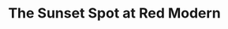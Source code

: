 ---
attached_collection: 
attached_link: 
block_aspect_ratio: ratio-8-5x11
blog_block_cover: https://d1sf55qlb7p6hz.cloudfront.net/sunset_spot_01.jpg
blog_header: 
caption: A Visual Conversation with Matt Magee & Jesse Rieser
content: >-
  In collaboration with Red Modern, The Sunset Spot is a new exhibition program
  curated by artist, Jesse Willenbring, inside Jonathan Wayne’s eponymous store.
  Each exhibition is a pairing of artworks by two artists displayed alongside
  two pieces of corresponding furniture. One combination is displayed inside a
  sparse gallery and another is displayed within the context of the store.


  I am exhibiting with celebrated modern artist [**Matt Magee**](). In response
  Magee's _Poem for Dublin_, _Green 7_, and _Flag Hanger_, I am previewing works
  from the upcoming _A Vanishing American Folklore_ and _Stalking A Serial
  Killer_ book. The exhibition is structured for collectors to view the work
  with socially distanced appointments and a complimentary face covering
  designed by by [**Jesse
  Willenbring**](https://www.ceyssonbenetiere.com/en/artists/Jesse-Willenbring/).


  Curator Jesse Willenbring-­  

  _"For the past decade, my wife and I have worked collaboratively under the
  name, The Sunset People. We have a shared list of passing thoughts about
  sunsets and their relationship to our work as visual communicators. We often
  return to this list as a place of inspiration at the start of a project. Our
  modest, slightly clunky notes remind us of a philosophical ideal larger than
  the work we pursue. One of my favorites is, “take a deep breath and make time
  to take in the sunset at the end of each day.”_


  _For this project I wanted to create a place to reflect upon our collective
  relationship to an earth that gives back a unique sublime beauty daily. The
  sun’s bright hot life is also the world’s most efficient demarcation of time
  passed. Ever prescient right now, it feels like a safe reminder that we are
  not alone during this lonely time. Experiencing a good sunset is like the best
  of an art exhibition, simultaneously universal and yet personal in meaning._


  _In collaboration with Red Modern Furniture, The Sunset Spot is a new
  exhibition program inside Jonathan Wayne’s eponymous store. It is a westward
  facing wall within a retail space that presents a pairing of artworks by two
  artists. Select pieces of furniture will encourage and enhance what is in
  front you. Matt Magee, Jesse Rieser is the inaugural exhibition._


  _Matt Magee and Jesse Rieser are wanderers. They’re masters of the passing
  observation: bringing light to the splendor of everyday visual happenstance.
  To Matt Magee a discarded aluminum can, a tube of green paint, a misprinted
  fortune cookie text, or a shadow glanced from an open studio door equally
  contribute to his visual lexicon. For Jesse Rieser, “his use of light and
  bleached color, leaves the viewer with the illusion that our existence is
  equally beautiful as it is fleeting.” Together, these two artists present
  works that reveal and look back at us, putting the viewer on the spot while
  giving us a starting point to create our own languages and stories._


  _The pandemic has shocked us all and although it has restricted our return to
  ‘normal’ it has not limited the potential to use art to create distinct,
  memorable experiences. The sun will set again tomorrow, enjoy another one
  today."_


  **Pictured Above:**  

  Jesse Willenbring curator (**_top right_**) By way of New York and Los
  Angeles, Jesse is a painter represented by Ceysson & Bénétière. He also is the
  cofounder and creative director of of bleach books; specializing in artist
  books and collaborating with film makers such as Jordan Peale, Jonah Hill, and
  Gus Van Sant.


  Jonathon Wayne gallerist (**_top left_**) As owner of Red Modern, Jonathan has
  been dealing art and rare mid-century furniture for nearly three decades. “A
  piece of art, a well-designed chair, both carry stories and history that
  transform banality into magic – blank walls into conversations with friends
  and ancestors.”


  Matt Magee exhibiting artist (**_bottom left_**) Born in Paris, educated at
  Pratt and mentored by Robert Rauschenberg. Known for his minimal abstract
  paintings and sculptures widely collected and exhibited.


  Jesse Rieser exhibiting artist (**_bottom right_**) Rieser’s photographic work
  focusses on the unique American experience. His use of light and bleached
  color, leaves the viewer with the illusion that our existence is equally
  beautiful as it is fleeting. He and his projects have been featured in the NY
  Times, The Washington Post, National Geographic, and NPR.
date: 
news_category:
  - exhibition
theme_color: "#C8B3EB"
title: The Sunset Spot at Red Modern
seo:
  meta_description: 
  meta_title: 
post_blocks:
  - _bookshop_name: posts/media-element-static
    caption: 
    image: https://d1sf55qlb7p6hz.cloudfront.net/sunsetspot-1.jpg
    width: '50'
  - _bookshop_name: posts/media-element-static
    caption: 
    image: https://d1sf55qlb7p6hz.cloudfront.net/sunsetspot-2.jpg
    width: '50'
  - _bookshop_name: posts/media-row-static
  - _bookshop_name: posts/media-element-static
    caption: 
    image: https://d1sf55qlb7p6hz.cloudfront.net/sunsetspot-18.jpg
    width: '50'
  - _bookshop_name: posts/media-element-static
    caption: 
    image: https://d1sf55qlb7p6hz.cloudfront.net/sunsetspot-12.jpg
    width: '25'
  - _bookshop_name: posts/media-element-static
    caption: 
    image: https://d1sf55qlb7p6hz.cloudfront.net/sunsetspot-13.jpg
    width: '25'
  - _bookshop_name: posts/media-row-static
  - _bookshop_name: posts/media-element-static
    caption: 
    image: https://d1sf55qlb7p6hz.cloudfront.net/sunsetspot-15.jpg
    width: '33'
  - _bookshop_name: posts/media-element-static
    caption: 
    image: https://d1sf55qlb7p6hz.cloudfront.net/sunsetspot-22.jpg
    width: '33'
  - _bookshop_name: posts/media-element-static
    caption: 
    image: https://d1sf55qlb7p6hz.cloudfront.net/sunsetspot-3.jpg
    width: '33'
  - _bookshop_name: posts/media-row-static
  - _bookshop_name: posts/media-element-static
    caption: 
    image: https://d1sf55qlb7p6hz.cloudfront.net/sunsetspot-23.jpg
    width: '33'
  - _bookshop_name: posts/media-element-static
    caption: 
    image: https://d1sf55qlb7p6hz.cloudfront.net/sunsetspot-8.jpg
    width: '33'
  - _bookshop_name: posts/media-element-static
    caption: 
    image: https://d1sf55qlb7p6hz.cloudfront.net/sunsetspot-9.jpg
    width: '33'
  - _bookshop_name: posts/media-row-static
  - _bookshop_name: posts/media-element-static
    caption: 
    image: https://d1sf55qlb7p6hz.cloudfront.net/sunsetspot-5.jpg
    width: '50'
  - _bookshop_name: posts/media-element-static
    caption: 
    image: https://d1sf55qlb7p6hz.cloudfront.net/sunsetspot-19.jpg
    width: '50'
  - _bookshop_name: posts/media-row-static
  - _bookshop_name: posts/media-element-static
    caption: 
    image: https://d1sf55qlb7p6hz.cloudfront.net/sunsetspot-17.jpg
    width: '50'
  - _bookshop_name: posts/media-element-static
    caption: 
    image: https://d1sf55qlb7p6hz.cloudfront.net/sunsetspot-16.jpg
    width: '50'
  - _bookshop_name: posts/media-row-static
  - _bookshop_name: posts/media-element-static
    caption: 
    image: https://d1sf55qlb7p6hz.cloudfront.net/sunsetspot-20.jpg
    width: '100'
blog_slider:
  - _bookshop_name: posts/media-motion-id
    show_controls: false-id
    vimeo_id: 486529863
  - _bookshop_name: posts/media-element-url
    image: https://d1sf55qlb7p6hz.cloudfront.net/sunsetspot-2.jpg-url
  - _bookshop_name: posts/media-element-url
    image: https://d1sf55qlb7p6hz.cloudfront.net/sunsetspot-14.jpg-url
  - _bookshop_name: posts/media-element-url
    image: https://d1sf55qlb7p6hz.cloudfront.net/sunsetspot-20.jpg-url
---